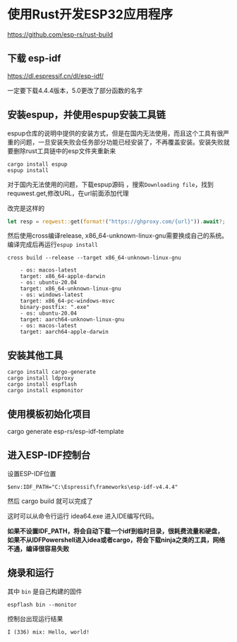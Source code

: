使用Rust开发ESP32应用程序
======================

https://github.com/esp-rs/rust-build

## 下载 esp-idf

https://dl.espressif.cn/dl/esp-idf/

一定要下载4.4.4版本，5.0更改了部分函数的名字

## 安装espup，并使用espup安装工具链

espup仓库的说明中提供的安装方式，但是在国内无法使用，而且这个工具有很严重的问题，一旦安装失败会任务部分功能已经安装了，不再覆盖安装。安装失败就要删除rust工具链中的esp文件夹重新来

```shell
cargo install espup
espup install 
```

对于国内无法使用的问题，下载espup源码 ，搜索`Downloading file`，找到requwest.get,修改URL，在url前面添加代理

改完是这样的

```rust
let resp = reqwest::get(format!("https://ghproxy.com/{url}")).await?;
```

然后使用cross编译release, x86_64-unknown-linux-gnu需要换成自己的系统。 编译完成后再运行`espup install`

```shell
cross build --release --target x86_64-unknown-linux-gnu
```

```
    - os: macos-latest
    target: x86_64-apple-darwin
    - os: ubuntu-20.04
    target: x86_64-unknown-linux-gnu
    - os: windows-latest
    target: x86_64-pc-windows-msvc
    binary-postfix: ".exe"
    - os: ubuntu-20.04
    target: aarch64-unknown-linux-gnu
    - os: macos-latest
    target: aarch64-apple-darwin
```

## 安装其他工具

```shell
cargo install cargo-generate
cargo install ldproxy
cargo install espflash
cargo install espmonitor
```

## 使用模板初始化项目

cargo generate esp-rs/esp-idf-template

## 进入ESP-IDF控制台

设置ESP-IDF位置

```
$env:IDF_PATH="C:\Espressif\frameworks\esp-idf-v4.4.4"
```

然后 cargo build 就可以完成了

这时可以从命令行运行 idea64.exe 进入IDE编写代码。

**如果不设置IDF_PATH，将会自动下载一个idf到临时目录，很耗费流量和硬盘，如果不从IDFPowershell进入idea或者cargo，将会下载ninja之类的工具，网络不通，编译很容易失败**

## 烧录和运行

其中 `bin` 是自己构建的固件

```shell
espflash bin --monitor
```

控制台出现运行结果

```
I (336) mix: Hello, world!
```


